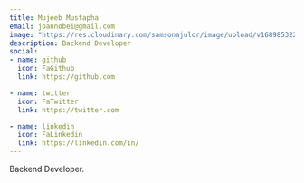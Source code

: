```yaml
---
title: Mujeeb Mustapha
email: joannobei@gmail.com
image: "https://res.cloudinary.com/samsonajulor/image/upload/v1689853229/algofanatics_assets/assets/team/om3uunm0kburyvynsh1s.svg"
description: Backend Developer
social:
- name: github
  icon: FaGithub
  link: https://github.com

- name: twitter
  icon: FaTwitter
  link: https://twitter.com

- name: linkedin
  icon: FaLinkedin
  link: https://linkedin.com/in/
---
```


Backend Developer.

